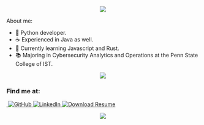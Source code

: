 <p align="center"> <img src="https://capsule-render.vercel.app/api?&type=waving&color=0:FF6F3C,100:a82da8&animation=fadeIn&section=header&text=Dylan+Krishnan&fontColor=ffffff&fontSize=65">

About me:
- 🐍 Python developer.
- ☕️ Experienced in Java as well.
- 🌱 Currently learning Javascript and Rust.
- 📚 Majoring in Cybersecurity Analytics and Operations at the Penn State College of IST.

<p align="center">
    <img src="https://skillicons.dev/icons?i=python,java,electron,tauri,mysql,postgresql,docker" />
</p>

<h3>Find me at:</h3>
<p>
    <!-- website -->
    <a href="https://dylankri.sh" target="_blank"><img alt "dylankri.sh" src="https://img.shields.io/static/v1?style=for-the-badge&message=dylankri.sh&color=000000&logo=Safari&logoColor=ffffff&label=">
    <!-- github -->
    <a href="https://github.com/dylankrish" target="_blank"><img alt="GitHub" src="https://img.shields.io/static/v1?style=for-the-badge&message=@dylankrish&color=181717&logo=GitHub&logoColor=FFFFFF&label=">
    <!-- linkedin -->
    <a href="https://www.linkedin.com/in/dylan-krishnan-8bb963251" target="_blank"><img alt="LinkedIn" src="https://img.shields.io/static/v1?style=for-the-badge&message=Dylan+Krishnan&color=0077B5&logo=LinkedIn&logoColor=FFFFFF&label=">
    <!-- download CV -->
    <a href="https://github.com/dylankrish/dylankrish/raw/main/Dylan%20Krishnan%20Resume.pdf" target="_blank"><img alt="Download Resume" src="https://img.shields.io/static/v1?style=for-the-badge&message=Download+Resume&color=FF5555&logo=Adobe+Acrobat+Reader&logoColor=FFFFFF&label=">
</p>

<p align="center"> <img src="https://capsule-render.vercel.app/api?&type=waving&color=0:FF6F3C,100:a82da8&animation=fadeIn&section=footer">
